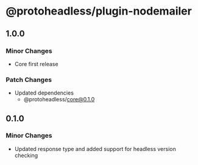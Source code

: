 # @protoheadless/plugin-nodemailer

## 1.0.0

### Minor Changes

- Core first release

### Patch Changes

- Updated dependencies
  - @protoheadless/core@0.1.0

## 0.1.0

### Minor Changes

- Updated response type and added support for headless version checking

